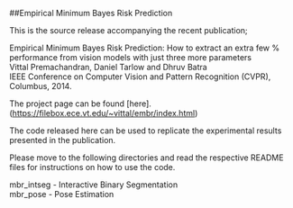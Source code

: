 ##Empirical Minimum Bayes Risk Prediction

This is the source release accompanying the recent publication;

Empirical Minimum Bayes Risk Prediction: How to extract an extra few % performance from vision models with just three more parameters<br/>
Vittal Premachandran, Daniel Tarlow and Dhruv Batra<br/>
IEEE Conference on Computer Vision and Pattern Recognition (CVPR), Columbus, 2014.

The project page can be found [here]. (https://filebox.ece.vt.edu/~vittal/embr/index.html)

The code released here can be used to replicate the experimental results presented in the publication.

Please move to the following directories and read the respective README files for instructions on how to use the code.

mbr_intseg - Interactive Binary Segmentation<br/>
mbr_pose   - Pose Estimation
